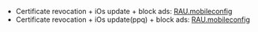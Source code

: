 * Certificate revocation + iOs update + block ads:  [RAU.mobileconfig](https://raw.githubusercontent.com/KD-AIP/antiRevoke/master/RAU.mobileconfig)
* Certificate revocation + iOs update(ppq) + block ads:  [RAU.mobileconfig](https://raw.githubusercontent.com/KD-AIP/antiRevoke/master/RAUP.mobileconfig)